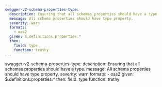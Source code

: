 ```yaml
---
swagger-v2-schema-properties-type:
  description: Ensuring that all schemas properties should have a type.
  message: All schema properties should have type property.
  severity: warn
  formats:
    - oas2
  given: $.definitions.properties.*
  then:
    field: type
    function: truthy
...
```

swagger-v2-schema-properties-type:
  description: Ensuring that all schemas properties should have a type.
  message: All schema properties should have type property.
  severity: warn
  formats:
    - oas2
  given: $.definitions.properties.*
  then:
    field: type
    function: truthy
